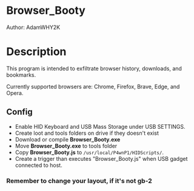 # Browser_Booty

Author: AdamWHY2K

# Description
This program is intended to exfiltrate browser history, downloads, and bookmarks.

Currently supported browsers are: Chrome, Firefox, Brave, Edge, and Opera.

## Config

* Enable HID Keyboard and USB Mass Storage under USB SETTINGS.
* Create loot and tools folders on drive if they doesn't exist
* Download or compile **Browser_Booty.exe**
* Move **Browser_Booty.exe** to tools folder
* Copy **Browser_Booty.js** to ```/usr/local/P4wnP1/HIDScripts/```.
* Create a trigger than executes "Browser_Booty.js" when USB gadget connected to host.

### Remember to change your layout, if it's not gb-2
